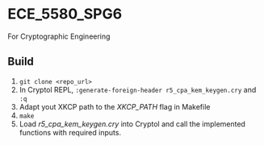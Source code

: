 # ECE_5580_SPG6
For Cryptographic Engineering 

## Build
1) `git clone <repo_url>`
2) In Cryptol REPL, `:generate-foreign-header r5_cpa_kem_keygen.cry` and `:q`
3) Adapt yout XKCP path to the _XKCP_PATH_ flag in Makefile
4) `make`
5) Load _r5_cpa_kem_keygen.cry_ into Cryptol and call the implemented functions with required inputs.
